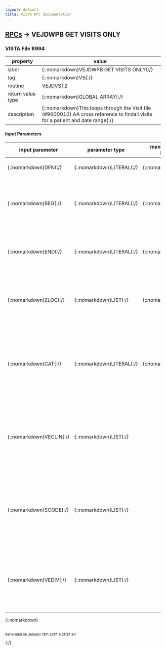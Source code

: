```yaml
---
layout: default
title: VISTA RPC documentation
---
```




## [RPCs](TableOfContent.md) &#8594; VEJDWPB GET VISITS ONLY 



### VISTA File 8994 


 property | value 
--- | --- 
 label | {::nomarkdown}VEJDWPB GET VISITS ONLY{:/}
 tag | {::nomarkdown}VS{:/}
 routine | [VEJDVST2](http://code.osehra.org/dox/Routine_VEJDVST2_source.html)
 return value type | {::nomarkdown}GLOBAL ARRAY{:/}
 description | {::nomarkdown}This loops through the Visit file (#9000010) AA cross reference to findall visits for a patient and date range{:/}

#### Input Parameters

| input parameter | parameter type | maximum data length | required | description | 
| --- | --- | --- | --- | --- | 
| {::nomarkdown}DFN{:/} | {::nomarkdown}LITERAL{:/} | {::nomarkdown}12{:/} | {::nomarkdown}true{:/} | {::nomarkdown}This is the pointer value to the Patient file{:/} | 
| {::nomarkdown}BEG{:/} | {::nomarkdown}LITERAL{:/} | {::nomarkdown}14{:/} | {::nomarkdown}true{:/} | {::nomarkdown}Optional - this is the starting date for the search in internal filemandate/time format of the visit.  If not passed, then a date of T-365 willbe used.{:/} | 
| {::nomarkdown}END{:/} | {::nomarkdown}LITERAL{:/} | {::nomarkdown}14{:/} | {::nomarkdown}true{:/} | {::nomarkdown}Optional - this is the ending date/time for the search in internal filemanformat.  If not passed, then a date of DT+.5 will be used.{:/} | 
| {::nomarkdown}ZLOC{:/} | {::nomarkdown}LIST{:/} | {::nomarkdown}15{:/} | {::nomarkdown}true{:/} | {::nomarkdown}Optional - you can look for visits for specific locations (file 44).  TheLC array is expected to be in the format LC(ien)=\\ where ien is thepointer to file 44.{:/} | 
| {::nomarkdown}CAT{:/} | {::nomarkdown}LITERAL{:/} | {::nomarkdown}1{:/} | {::nomarkdown}true{:/} | {::nomarkdown}This flag controls whether service categories should be screened or not.It is optional, the default value is to screen entries. I +CAT then do not screen entries.I '$G(CAT) then do not return entries whose service category is E,D,X,N,or C{:/} | 
| {::nomarkdown}VECLIN{:/} | {::nomarkdown}LIST{:/} |  | {::nomarkdown}true{:/} | {::nomarkdown} VECLIN is a local array which contains a list of clinics to be used to screen appointment list.  Only those appointments in these clinics will be returned.    VECLIN - optional - passed by reference    VECLIN(#) = clinic name or ien{:/} | 
| {::nomarkdown}SCODE{:/} | {::nomarkdown}LIST{:/} |  | {::nomarkdown}true{:/} | {::nomarkdown} This is a list of 3-digit stop codes used to screen appointments returned.  Only those clinic locations whose stop code is in this list will be returned.     SCODE - optional - passed by reference    SCODE(#) = 3-digit stop code (lookup on C xref){:/} | 
| {::nomarkdown}VEDIV{:/} | {::nomarkdown}LIST{:/} |  | {::nomarkdown}true{:/} | {::nomarkdown} This is a list of divisions to be used to screen appointments.  Only appointments in clinics for divisions in this list will be returned.      VEDIV - optional - passed by reference     VEDIV(#) = division name or ien{:/} | 

{::nomarkdown} <br/><br/><p style="font-size: 11px">Generated on January 19th 2017, 9:21:34 am</p>{:/}